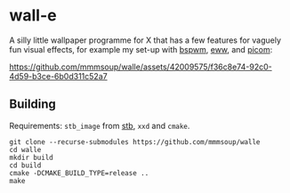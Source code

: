 # wall-e
A silly little wallpaper programme for X that has a few features for vaguely fun visual effects, for example my set-up with [bspwm](https://github.com/baskerville/bspwm/), [eww](https://github.com/elkowar/eww), and [picom](https://github.com/dccsillag/picom):

https://github.com/mmmsoup/walle/assets/42009575/f36c8e74-92c0-4d59-b3ce-6b0d311c52a7

## Building
Requirements: `stb_image` from [stb](https://github.com/nothings/stb), `xxd` and `cmake`.

```shell
git clone --recurse-submodules https://github.com/mmmsoup/walle
cd walle
mkdir build
cd build
cmake -DCMAKE_BUILD_TYPE=release ..
make
```
